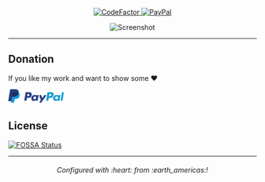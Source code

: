<p align="center">
  <a href="https://www.codefactor.io/repository/github/estatra/dotfiles/">
    <img src="https://www.codefactor.io/repository/github/estatra/dotfiles/badge" alt="CodeFactor">
  </a>
  <a href="https://www.paypal.com/cgi-bin/webscr?cmd=_s-xclick&hosted_button_id=Y79WNXRNJCHB4&source=url">
    <img alt="PayPal" src="https://img.shields.io/badge/PayPal-Donate-brightgreen?style=flat-square">
  </a>
</p>

<p align="center">
    <img src="https://raw.githubusercontent.com/estatra/dotfiles/master/screenshot.png"
    alt="Screenshot"/>
</p>

---
## Donation
If you like my work and want to show some :heart:

[<img height="30" src="paypal-donate.png" alt="PayPal"/>](https://www.paypal.com/cgi-bin/webscr?cmd=_s-xclick&hosted_button_id=Y79WNXRNJCHB4&source=url)

## License
[![FOSSA Status](https://app.fossa.io/api/projects/git%2Bgithub.com%estatra%2Fdotfiles.svg?type=large)](https://app.fossa.io/projects/git%2Bgithub.com%2Festatra%2Fdotfiles?ref=badge_large)

---


<h6 align="center">
  Configured with :heart: from :earth_americas:!
</h6>
